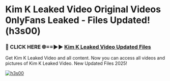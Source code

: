 # Kim K Leaked Video Original Videos 0nlyFans Leaked - Files Updated! (h3s00)

<h3>🔴 CLICK HERE 🌐==►► <a href="https://tinyurl.com/x26r9saj" rel="nofollow">Kim K Leaked Video Updated Files</a></h3>

Get Kim K Leaked Video and all content. Now you can access all videos and pictures of Kim K Leaked Video. New Updated Files 2025!

[![h3s00](https://i.imgur.com/LkgZPqh.gif)](https://tinyurl.com/x26r9saj)
